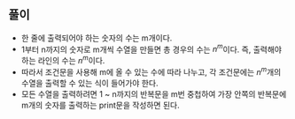## 풀이
- 한 줄에 출력되어야 하는 숫자의 수는 m개이다.
- 1부터 n까지의 숫자로 m개씩 수열을 만들면 총 경우의 수는 $n^m$이다. 즉, 출력해야 하는 라인의 수는 $n^m$이다.
- 따라서 조건문을 사용해 m에 올 수 있는 수에 따라 나누고, 각 조건문에는 $n^m$개의 수열을 출력할 수 있는 식이 들어가야 한다.
- 모든 수열을 출력하려면 1 ~ n까지의 반복문을 m번 중첩하여 가장 안쪽의 반복문에 m개의 숫자를 출력하는 print문을 작성하면 된다.